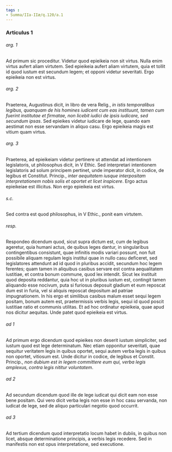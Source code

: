 ```yaml
---
tags : 
- Summa/IIa-IIæ/q.120/a.1
---
```


### Articulus 1

###### arg. 1
Ad primum sic proceditur. Videtur quod epieikeia non sit virtus. Nulla enim virtus aufert aliam virtutem. Sed epieikeia aufert aliam virtutem, quia et tollit id quod iustum est secundum legem; et opponi videtur severitati. Ergo epieikeia non est virtus.

###### arg. 2
Praeterea, Augustinus dicit, in libro de vera Relig., *in istis temporalibus legibus, quanquam de his homines iudicent cum eas instituunt, tamen cum fuerint institutae et firmatae, non licebit iudici de ipsis iudicare, sed secundum ipsas*. Sed epieikes videtur iudicare de lege, quando eam aestimat non esse servandam in aliquo casu. Ergo epieikeia magis est vitium quam virtus.

###### arg. 3
Praeterea, ad epieikeiam videtur pertinere ut attendat ad intentionem legislatoris, ut philosophus dicit, in V Ethic. Sed interpretari intentionem legislatoris ad solum principem pertinet, unde imperator dicit, in codice, de legibus et Constitut. Princip., *inter aequitatem iusque interpositam interpretationem nobis solis et oportet et licet inspicere*. Ergo actus epieikeiae est illicitus. Non ergo epieikeia est virtus.

###### s.c.
Sed contra est quod philosophus, in V Ethic., ponit eam virtutem.

###### resp.
Respondeo dicendum quod, sicut supra dictum est, cum de legibus ageretur, quia humani actus, de quibus leges dantur, in singularibus contingentibus consistunt, quae infinitis modis variari possunt, non fuit possibile aliquam regulam legis institui quae in nullo casu deficeret, sed legislatores attendunt ad id quod in pluribus accidit, secundum hoc legem ferentes; quam tamen in aliquibus casibus servare est contra aequalitatem iustitiae, et contra bonum commune, quod lex intendit. Sicut lex instituit quod deposita reddantur, quia hoc ut in pluribus iustum est, contingit tamen aliquando esse nocivum, puta si furiosus deposuit gladium et eum reposcat dum est in furia, vel si aliquis reposcat depositum ad patriae impugnationem. In his ergo et similibus casibus malum esset sequi legem positam, bonum autem est, praetermissis verbis legis, sequi id quod poscit iustitiae ratio et communis utilitas. Et ad hoc ordinatur epieikeia, quae apud nos dicitur aequitas. Unde patet quod epieikeia est virtus.

###### ad 1
Ad primum ergo dicendum quod epieikes non deserit iustum simpliciter, sed iustum quod est lege determinatum. Nec etiam opponitur severitati, quae sequitur veritatem legis in quibus oportet, sequi autem verba legis in quibus non oportet, vitiosum est. Unde dicitur in codice, de legibus et Constit. Princip., *non dubium est in legem committere eum qui, verba legis amplexus, contra legis nititur voluntatem*.

###### ad 2
Ad secundum dicendum quod ille de lege iudicat qui dicit eam non esse bene positam. Qui vero dicit verba legis non esse in hoc casu servanda, non iudicat de lege, sed de aliquo particulari negotio quod occurrit.

###### ad 3
Ad tertium dicendum quod interpretatio locum habet in dubiis, in quibus non licet, absque determinatione principis, a verbis legis recedere. Sed in manifestis non est opus interpretatione, sed executione.

